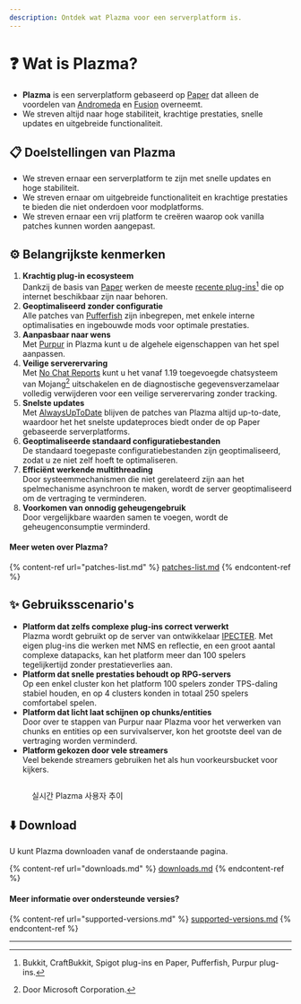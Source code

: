 ```yaml
---
description: Ontdek wat Plazma voor een serverplatform is.
---
```


# ❓ Wat is Plazma?

- **Plazma** is een serverplatform gebaseerd op [Paper](https://github.com/PaperMC/Paper) dat alleen de voordelen van [Andromeda](https://github.com/EarendelArchived/Andromeda) en [Fusion](https://github.com/RuinedTechnologyUnify/Fusion) overneemt.
- We streven altijd naar hoge stabiliteit, krachtige prestaties, snelle updates en uitgebreide functionaliteit.

## 📋 Doelstellingen van Plazma <a href="#id-1" id="id-1"></a>

- We streven ernaar een serverplatform te zijn met snelle updates en hoge stabiliteit.
- We streven ernaar om uitgebreide functionaliteit en krachtige prestaties te bieden die niet onderdoen voor modplatforms.
- We streven ernaar een vrij platform te creëren waarop ook vanilla patches kunnen worden aangepast.

## ⚙️ Belangrijkste kenmerken <a href="#id-2" id="id-2"></a>

1. **Krachtig plug-in ecosysteem**\
   Dankzij de basis van [Paper](https://github.com/PaperMC/Paper) werken de meeste [recente plug-ins](#user-content-fn-1)[^1] die op internet beschikbaar zijn naar behoren.
2. **Geoptimaliseerd zonder configuratie**\
   Alle patches van [Pufferfish](https://github.com/pufferfish-gg/Pufferfish) zijn inbegrepen, met enkele interne optimalisaties en ingebouwde mods voor optimale prestaties.
3. **Aanpasbaar naar wens**\
   Met [Purpur](https://github.com/PurpurMC/Purpur) in Plazma kunt u de algehele eigenschappen van het spel aanpassen.
4. **Veilige serverervaring**\
   Met [No Chat Reports](https://github.com/Aizistral-Studios/No-Chat-Reports) kunt u het vanaf 1.19 toegevoegde chatsysteem van Mojang[^2] uitschakelen en de diagnostische gegevensverzamelaar volledig verwijderen voor een veilige serverervaring zonder tracking.
5. **Snelste updates**\
   Met [AlwaysUpToDate](https://github.com/PlazmaMC/AlwaysUpToDate) blijven de patches van Plazma altijd up-to-date, waardoor het het snelste updateproces biedt onder de op Paper gebaseerde serverplatforms.
6. **Geoptimaliseerde standaard configuratiebestanden**\
   De standaard toegepaste configuratiebestanden zijn geoptimaliseerd, zodat u ze niet zelf hoeft te optimaliseren.
7. **Efficiënt werkende multithreading**\
   Door systeemmechanismen die niet gerelateerd zijn aan het spelmechanisme asynchroon te maken, wordt de server geoptimaliseerd om de vertraging te verminderen.
8. **Voorkomen van onnodig geheugengebruik**\
   Door vergelijkbare waarden samen te voegen, wordt de geheugenconsumptie verminderd.

#### Meer weten over Plazma? <a href="#etc-1" id="etc-1"></a>

{% content-ref url="patches-list.md" %}
[patches-list.md](patches-list.md)
{% endcontent-ref %}

## ✨ Gebruiksscenario's <a href="#id-3" id="id-3"></a>

- **Platform dat zelfs complexe plug-ins correct verwerkt**\
  Plazma wordt gebruikt op de server van ontwikkelaar [IPECTER](https://github.com/IPECTER). Met eigen plug-ins die werken met NMS en reflectie, en een groot aantal complexe datapacks, kan het platform meer dan 100 spelers tegelijkertijd zonder prestatieverlies aan.
- **Platform dat snelle prestaties behoudt op RPG-servers**\
  Op een enkel cluster kon het platform 100 spelers zonder TPS-daling stabiel houden, en op 4 clusters konden in totaal 250 spelers comfortabel spelen.
- **Platform dat licht laat schijnen op chunks/entities**\
  Door over te stappen van Purpur naar Plazma voor het verwerken van chunks en entities op een survivalserver, kon het grootste deel van de vertraging worden verminderd.
- **Platform gekozen door vele streamers**\
  Veel bekende streamers gebruiken het als hun voorkeursbucket voor kijkers.

<figure>
   <img src="https://badge.plazmamc.org/internal/bstats" alt="">
   
   <figcaption><p>실시간 Plazma 사용자 추이</p></figcaption>
</figure>

## ⬇️ Download

U kunt Plazma downloaden vanaf de onderstaande pagina.

{% content-ref url="downloads.md" %}
[downloads.md](downloads.md)
{% endcontent-ref %}

#### Meer informatie over ondersteunde versies?

{% content-ref url="supported-versions.md" %}
[supported-versions.md](supported-versions.md)
{% endcontent-ref %}

***

[^1]: Bukkit, CraftBukkit, Spigot plug-ins en Paper, Pufferfish, Purpur plug-ins.

[^2]: Door Microsoft Corporation.

[^3]: Door het uitschakelen van het chatsysteem wordt de chat volledig op de server verwerkt en wordt het chattrackingmechanisme van Mojang geblokkeerd.

[^4]: Tijd die nodig is voor het systeemmechanisme om te werken, waarbij het spel tijdelijk wordt onderbroken.
